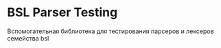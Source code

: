 # BSL Parser Testing

Вспомогательная библиотека для тестирования парсеров и лексеров семейства bsl
